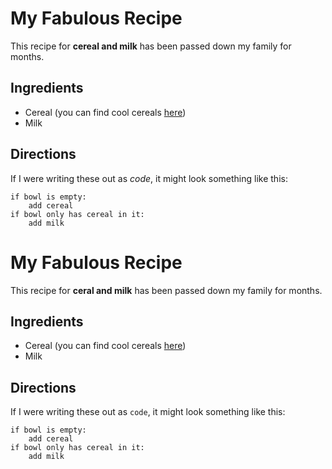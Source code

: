 <h1>My Fabulous Recipe</h1>

<p>This recipe for <strong>cereal and milk</strong> has been passed down my family for months.</p>

<h2>Ingredients</h2>

<ul>
    <li>Cereal (you can find cool cereals <a href="www.example.com/coolcereals">here</a>)</li>
    <li>Milk</li>
</ul>

<h2>Directions</h2>

<p>If I were writing these out as <em>code</em>, it might look something like this:</p>

<pre><code>if bowl is empty:
    add cereal
if bowl only has cereal in it:
    add milk
</code></pre>
</body>

# My Fabulous Recipe
This recipe for **ceral and milk** has been passed down my family for months.

## Ingredients
- Cereal (you can find cool cereals [here](href="www.example.com/coolcereals))
- Milk

## Directions
If I were writing these out as `code`, it might look something like this:
```
if bowl is empty:
	add cereal
if bowl only has cereal in it:
	add milk
```

